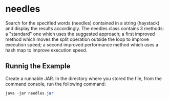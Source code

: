 # needles

Search for the specified words (needles) contained in a string (haystack) and display the results accordingly.
The needles class contains 3 methods: a "standard" one which uses the suggested approach; a first improved method
which moves the split operation outside the loop to improve execution speed; a second improved performance method 
which uses a hash map to improve execution speed. 

## Runnig the Example
Create a runnable JAR. In the directory where you stored the file, from the command console, run the following command:
``` Java
java -jar needles.jar
```
